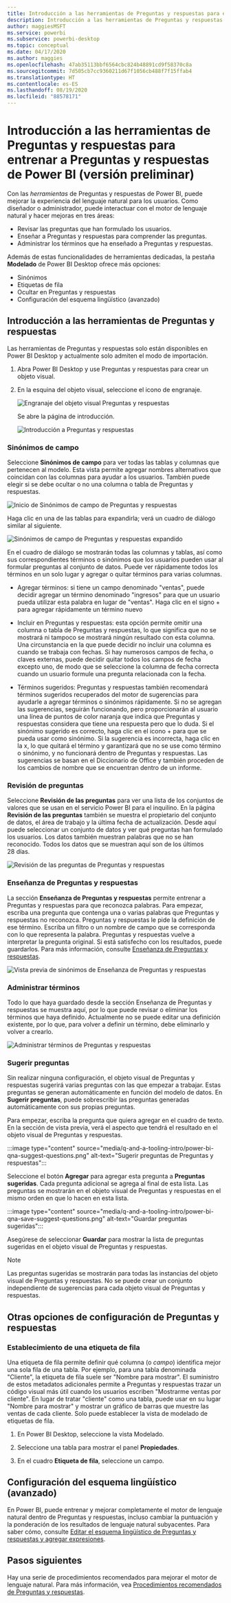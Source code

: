 ```yaml
---
title: Introducción a las herramientas de Preguntas y respuestas para entrenar a Preguntas y respuestas de Power BI (versión preliminar)
description: Introducción a las herramientas de Preguntas y respuestas de Power BI
author: maggiesMSFT
ms.service: powerbi
ms.subservice: powerbi-desktop
ms.topic: conceptual
ms.date: 04/17/2020
ms.author: maggies
ms.openlocfilehash: 47ab35113bbf6564cbc824b48891cd9f58370c8a
ms.sourcegitcommit: 7d505cb7cc9360211d67f1056cb488f7f15ffab4
ms.translationtype: HT
ms.contentlocale: es-ES
ms.lasthandoff: 08/19/2020
ms.locfileid: "88578171"
---
```

# <a name="intro-to-qa-tooling-to-train-power-bi-qa-preview"></a>Introducción a las herramientas de Preguntas y respuestas para entrenar a Preguntas y respuestas de Power BI (versión preliminar)

Con las *herramientas* de Preguntas y respuestas de Power BI, puede mejorar la experiencia del lenguaje natural para los usuarios. Como diseñador o administrador, puede interactuar con el motor de lenguaje natural y hacer mejoras en tres áreas: 

- Revisar las preguntas que han formulado los usuarios.
- Enseñar a Preguntas y respuestas para comprender las preguntas.
- Administrar los términos que ha enseñado a Preguntas y respuestas.

Además de estas funcionalidades de herramientas dedicadas, la pestaña **Modelado** de Power BI Desktop ofrece más opciones:  

- Sinónimos
- Etiquetas de fila
- Ocultar en Preguntas y respuestas
- Configuración del esquema lingüístico (avanzado)

## <a name="get-started-with-qa-tooling"></a>Introducción a las herramientas de Preguntas y respuestas

Las herramientas de Preguntas y respuestas solo están disponibles en Power BI Desktop y actualmente solo admiten el modo de importación.

1. Abra Power BI Desktop y use Preguntas y respuestas para crear un objeto visual. 
2. En la esquina del objeto visual, seleccione el icono de engranaje. 

    ![Engranaje del objeto visual Preguntas y respuestas](media/q-and-a-tooling-intro/qna-visual-gear.png)

    Se abre la página de introducción.  

    ![Introducción a Preguntas y respuestas](media/q-and-a-tooling-intro/qna-tooling-dialog.png)

### <a name="field-synonyms"></a>Sinónimos de campo

Seleccione **Sinónimos de campo** para ver todas las tablas y columnas que pertenecen al modelo. Esta vista permite agregar nombres alternativos que coincidan con las columnas para ayudar a los usuarios. También puede elegir si se debe ocultar o no una columna o tabla de Preguntas y respuestas.

![Inicio de Sinónimos de campo de Preguntas y respuestas](media/q-and-a-tooling-intro/qna-tooling-field-synonyms-home.png)

Haga clic en una de las tablas para expandirla; verá un cuadro de diálogo similar al siguiente.

![Sinónimos de campo de Preguntas y respuestas expandido](media/q-and-a-tooling-intro/qna-tooling-field-synonyms-expanded.png)

En el cuadro de diálogo se mostrarán todas las columnas y tablas, así como sus correspondientes términos o sinónimos que los usuarios pueden usar al formular preguntas al conjunto de datos. Puede ver rápidamente todos los términos en un solo lugar y agregar o quitar términos para varias columnas. 

- Agregar términos: si tiene un campo denominado "ventas", puede decidir agregar un término denominado "ingresos" para que un usuario pueda utilizar esta palabra en lugar de "ventas". Haga clic en el signo + para agregar rápidamente un término nuevo

- Incluir en Preguntas y respuestas: esta opción permite omitir una columna o tabla de Preguntas y respuestas, lo que significa que no se mostrará ni tampoco se mostrará ningún resultado con esta columna. Una circunstancia en la que puede decidir no incluir una columna es cuando se trabaja con fechas. Si hay numerosos campos de fecha, o claves externas, puede decidir quitar todos los campos de fecha excepto uno, de modo que se seleccione la columna de fecha correcta cuando un usuario formule una pregunta relacionada con la fecha.

- Términos sugeridos: Preguntas y respuestas también recomendará términos sugeridos recuperados del motor de sugerencias para ayudarle a agregar términos o sinónimos rápidamente. Si no se agregan las sugerencias, seguirán funcionando, pero proporcionarán al usuario una línea de puntos de color naranja que indica que Preguntas y respuestas considera que tiene una respuesta pero que lo duda. Si el sinónimo sugerido es correcto, haga clic en el icono + para que se pueda usar como sinónimo. Si la sugerencia es incorrecta, haga clic en la x, lo que quitará el término y garantizará que no se use como término o sinónimo, y no funcionará dentro de Preguntas y respuestas. Las sugerencias se basan en el Diccionario de Office y también proceden de los cambios de nombre que se encuentran dentro de un informe.

### <a name="review-questions"></a>Revisión de preguntas

Seleccione **Revisión de las preguntas** para ver una lista de los conjuntos de valores que se usan en el servicio Power BI para el inquilino. En la página **Revisión de las preguntas** también se muestra el propietario del conjunto de datos, el área de trabajo y la última fecha de actualización. Desde aquí puede seleccionar un conjunto de datos y ver qué preguntas han formulado los usuarios. Los datos también muestran palabras que no se han reconocido. Todos los datos que se muestran aquí son de los últimos 28 días.

![Revisión de las preguntas de Preguntas y respuestas](media/q-and-a-tooling-intro/qna-tooling-review-questions.png)

### <a name="teach-qa"></a>Enseñanza de Preguntas y respuestas

La sección **Enseñanza de Preguntas y respuestas** permite entrenar a Preguntas y respuestas para que reconozca palabras. Para empezar, escriba una pregunta que contenga una o varias palabras que Preguntas y respuestas no reconozca. Preguntas y respuestas le pide la definición de ese término. Escriba un filtro o un nombre de campo que se corresponda con lo que representa la palabra. Preguntas y respuestas vuelve a interpretar la pregunta original. Si está satisfecho con los resultados, puede guardarlos. Para más información, consulte [Enseñanza de Preguntas y respuestas](q-and-a-tooling-teach-q-and-a.md).

![Vista previa de sinónimos de Enseñanza de Preguntas y respuestas](media/q-and-a-tooling-intro/qna-tooling-teach-fixpreview.png)

### <a name="manage-terms"></a>Administrar términos

Todo lo que haya guardado desde la sección Enseñanza de Preguntas y respuestas se muestra aquí, por lo que puede revisar o eliminar los términos que haya definido. Actualmente no se puede editar una definición existente, por lo que, para volver a definir un término, debe eliminarlo y volver a crearlo.

![Administrar términos de Preguntas y respuestas](media/q-and-a-tooling-intro/qna-manage-terms.png)

### <a name="suggest-questions"></a>Sugerir preguntas

Sin realizar ninguna configuración, el objeto visual de Preguntas y respuestas sugerirá varias preguntas con las que empezar a trabajar. Estas preguntas se generan automáticamente en función del modelo de datos. En **Sugerir preguntas**, puede sobrescribir las preguntas generadas automáticamente con sus propias preguntas.

Para empezar, escriba la pregunta que quiera agregar en el cuadro de texto. En la sección de vista previa, verá el aspecto que tendrá el resultado en el objeto visual de Preguntas y respuestas. 

:::image type="content" source="media/q-and-a-tooling-intro/power-bi-qna-suggest-questions.png" alt-text="Sugerir preguntas de Preguntas y respuestas":::
 
Seleccione el botón **Agregar** para agregar esta pregunta a **Preguntas sugeridas**. Cada pregunta adicional se agrega al final de esta lista. Las preguntas se mostrarán en el objeto visual de Preguntas y respuestas en el mismo orden en que lo hacen en esta lista. 

:::image type="content" source="media/q-and-a-tooling-intro/power-bi-qna-save-suggest-questions.png" alt-text="Guardar preguntas sugeridas":::
 
Asegúrese de seleccionar **Guardar** para mostrar la lista de preguntas sugeridas en el objeto visual de Preguntas y respuestas. 

> [!NOTE]
> Las preguntas sugeridas se mostrarán para todas las instancias del objeto visual de Preguntas y respuestas. No se puede crear un conjunto independiente de sugerencias para cada objeto visual de Preguntas y respuestas.
> 
> 

## <a name="other-qa-settings"></a>Otras opciones de configuración de Preguntas y respuestas

### <a name="set-a-row-label"></a>Establecimiento de una etiqueta de fila

Una etiqueta de fila permite definir qué columna (o *campo*) identifica mejor una sola fila de una tabla. Por ejemplo, para una tabla denominada "Cliente", la etiqueta de fila suele ser "Nombre para mostrar". El suministro de estos metadatos adicionales permite a Preguntas y respuestas trazar un código visual más útil cuando los usuarios escriben "Mostrarme ventas por cliente". En lugar de tratar "cliente" como una tabla, puede usar en su lugar "Nombre para mostrar" y mostrar un gráfico de barras que muestre las ventas de cada cliente. Solo puede establecer la vista de modelado de etiquetas de fila. 

1. En Power BI Desktop, seleccione la vista Modelado.

2. Seleccione una tabla para mostrar el panel **Propiedades**.

3. En el cuadro **Etiqueta de fila**, seleccione un campo.

## <a name="configure-the-linguistic-schema-advanced"></a>Configuración del esquema lingüístico (avanzado)

En Power BI, puede entrenar y mejorar completamente el motor de lenguaje natural dentro de Preguntas y respuestas, incluso cambiar la puntuación y la ponderación de los resultados de lenguaje natural subyacentes. Para saber cómo, consulte [Editar el esquema lingüístico de Preguntas y respuestas y agregar expresiones](q-and-a-tooling-advanced.md).

## <a name="next-steps"></a>Pasos siguientes

Hay una serie de procedimientos recomendados para mejorar el motor de lenguaje natural. Para más información, vea [Procedimientos recomendados de Preguntas y respuestas](q-and-a-best-practices.md).
